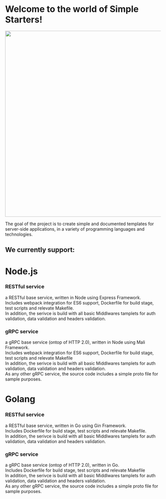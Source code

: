 # Welcome to the world of Simple Starters!
<img src="https://imgur.com/Io9QY36.png" width="600">

The goal of the project is to create simple and documented templates for server-side applications,
in a variety of programming languages and technologies.


## We currently support:
# **Node.js**<br />
### **RESTful service** <br>
a RESTful base service, written in Node using Express Framework. <br /> Includes webpack integration for ES6 support, Dockerfile for build stage, test scripts and relevate Makefile. <br /> In addition, the serivce is build with all basic Middlwares tamplets for auth validation, data validation and headers validation.

### **gRPC service**<br />
a gRPC base service (ontop of HTTP 2.0), written in Node using Mali Framework.  <br /> Includes webpack integration for ES6 support, Dockerfile for build stage, test scripts and relevate Makefile <br /> In addition, the serivce is build with all basic Middlwares tamplets for auth validation, data validation and headers validation. <br />
As any other gRPC service, the source code includes a simple proto file for sample purposes.

# **Golang**<br />
### **RESTful service** <br>
a RESTful base service, written in Go using Gin Framework. <br /> Includes Dockerfile for build stage, test scripts and relevate Makefile. <br /> In addition, the serivce is build with all basic Middlwares tamplets for auth validation, data validation and headers validation.

### **gRPC service**<br />
a gRPC base service (ontop of HTTP 2.0), written in Go.<br /> Includes Dockerfile for build stage, test scripts and relevate Makefile <br /> In addition, the serivce is build with all basic Middlwares tamplets for auth validation, data validation and headers validation. <br />
As any other gRPC service, the source code includes a simple proto file for sample purposes.
